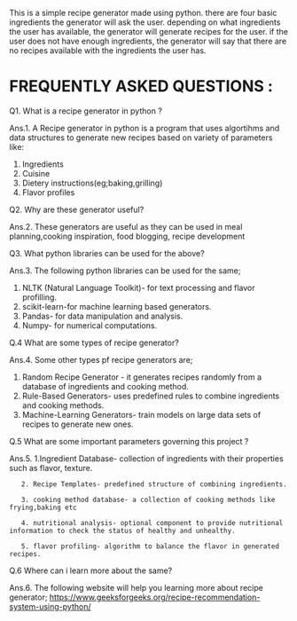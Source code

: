 This is a simple recipe generator made using python.
there are four basic ingredients the generator will ask the user.
depending on what ingredients the user has available, the generator will generate recipes for the user. if the user does not have enough ingredients, the generator will say that there are no recipes available with the ingredients the user has.

# FREQUENTLY ASKED QUESTIONS :
Q1. What is a recipe generator in python ?

Ans.1. A Recipe generator in python is a program that uses algortihms and data structures to generate new recipes based on variety of parameters like:
1. Ingredients
2. Cuisine
3. Dietery instructions(eg;baking,grilling)
4. Flavor profiles

Q2. Why are these generator useful?

Ans.2. These generators are useful as they can be used in meal planning,cooking inspiration, food blogging, recipe development

Q3. What python libraries can be used for the above?

Ans.3. The following python libraries can be used for the same;
1. NLTK (Natural Language Toolkit)- for text processing and flavor profilling.
2. scikit-learn-for machine learning based generators.
3. Pandas- for data manipulation and analysis.
4. Numpy- for numerical computations.

Q.4 What are some types of recipe generator?

Ans.4. Some other types pf recipe generators are;
1. Random Recipe Generator - it generates recipes randomly from a database of ingredients and cooking method.
2. Rule-Based Generators- uses predefined rules to combine ingredients and cooking methods.
3. Machine-Learning Generators- train models on large data sets of recipes to generate new ones.

Q.5 What are some important parameters governing this project ?

Ans.5. 1.Ingredient Database- collection of ingredients with their properties such as flavor, texture.

       2. Recipe Templates- predefined structure of combining ingredients.
       
       3. cooking method database- a collection of cooking methods like frying,baking etc
       
       4. nutritional analysis- optional component to provide nutritional information to check the status of healthy and unhealthy.
       
       5. flavor profiling- algorithm to balance the flavor in generated recipes.

Q.6 Where can i learn more about the same?

Ans.6. The following website will help you learning more about recipe generator; 
https://www.geeksforgeeks.org/recipe-recommendation-system-using-python/

